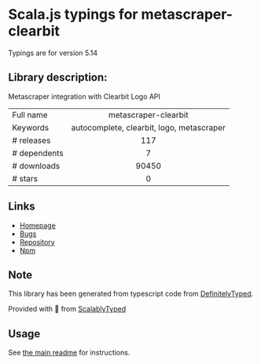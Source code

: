 
# Scala.js typings for metascraper-clearbit

Typings are for version 5.14

## Library description:
Metascraper integration with Clearbit Logo API

|                    |                 |
| ------------------ | :-------------: |
| Full name          | metascraper-clearbit |
| Keywords           | autocomplete, clearbit, logo, metascraper |
| # releases         | 117 |
| # dependents       | 7 |
| # downloads        | 90450 |
| # stars            | 0 |

## Links
- [Homepage](https://nicedoc.io/microlinkhq/metascraper/packages/metascraper-clearbit)
- [Bugs](https://github.com/microlinkhq/metascraper/issues)
- [Repository](https://github.com/microlinkhq/metascraper)
- [Npm](https://www.npmjs.com/package/metascraper-clearbit)
    


## Note
This library has been generated from typescript code from [DefinitelyTyped](https://definitelytyped.org).

Provided with :purple_heart: from [ScalablyTyped](https://github.com/oyvindberg/ScalablyTyped)

## Usage
See [the main readme](../../readme.md) for instructions.


